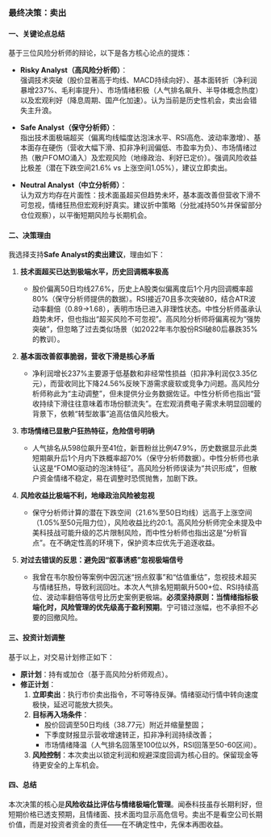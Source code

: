 ### 最终决策：卖出

#### 一、关键论点总结
基于三位风险分析师的辩论，以下是各方核心论点的提炼：

- **Risky Analyst（高风险分析师）**：  
  强调技术突破（股价显著高于均线、MACD持续向好）、基本面转折（净利润暴增237%、毛利率提升）、市场情绪积极（人气排名飙升、半导体概念热度）以及宏观利好（降息周期、国产化加速）。认为当前是历史性机会，卖出会错失主升浪。

- **Safe Analyst（保守分析师）**：  
  指出技术面极端超买（偏离均线幅度达泡沫水平、RSI高危、波动率激增）、基本面存在硬伤（营收大幅下滑、扣非净利润偏低、市盈率为负）、市场情绪过热（散户FOMO涌入）及宏观风险（地缘政治、利好已定价）。强调风险收益比极差（潜在下跌空间21.6% vs 上涨空间1.05%），建议立即卖出。

- **Neutral Analyst（中立分析师）**：  
  认为双方均存在片面性：技术面虽超买但趋势未坏，基本面改善但营收下滑不可忽视，情绪狂热但宏观利好真实。建议折中策略（分批减持50%并保留部分仓位观察），以平衡短期风险与长期机会。

#### 二、决策理由
我选择支持**Safe Analyst的卖出建议**，理由如下：

1. **技术面超买已达到极端水平，历史回调概率极高**  
   - 股价偏离50日均线27.6%，历史上A股类似偏离度后1个月内回调概率超80%（保守分析师提供的数据）。RSI接近70且多次突破80，结合ATR波动率翻倍（0.89→1.68），表明市场已进入非理性状态。中性分析师虽承认趋势未坏，但也指出“超买风险不可忽视”。高风险分析师将偏离视为“强势突破”，但忽略了过去类似场景（如2022年韦尔股份RSI破80后暴跌35%的教训）。

2. **基本面改善叙事脆弱，营收下滑是核心矛盾**  
   - 净利润增长237%主要源于低基数和非经常性损益（扣非净利润仅3.35亿元），而营收同比下降24.56%反映下游需求疲软或竞争力问题。高风险分析师称此为“主动调整”，但未提供分业务数据佐证。中性分析师也指出“营收持续下滑往往意味着市场份额流失”。在宏观消费电子需求未明显回暖的背景下，依赖“转型故事”追高估值风险极大。

3. **市场情绪已显散户狂热特征，危险信号明确**  
   - 人气排名从598位飙升至41位，新晋粉丝比例47.9%，历史数据显示此类短期飙升后1个月内下跌概率超70%（保守分析师数据）。中性分析师也承认这是“FOMO驱动的泡沫特征”。高风险分析师误读为“共识形成”，但散户资金情绪不稳定，易在调整时恐慌抛售，加剧下跌。

4. **风险收益比极端不利，地缘政治风险被忽视**  
   - 保守分析师计算的潜在下跌空间（21.6%至50日均线）远高于上涨空间（1.05%至50元阻力位），风险收益比约20:1。高风险分析师完全未提及中美科技战可能升级的芯片限制风险，而中性分析师也指出这是“分析盲点”。在不确定性高的环境下，保护资本应优先于追逐收益。

5. **对过去错误的反思：避免因“叙事诱惑”忽视极端信号**  
   - 我曾在韦尔股份等案例中因沉迷“拐点叙事”和“估值重估”，忽视技术超买与情绪狂热，导致利润回吐。本次人气排名短期飙升500+位、RSI持续高位、波动率翻倍等信号比历史案例更极端。**必须坚持原则：当情绪指标极端化时，风险管理的优先级高于盈利预期**。宁可错过涨幅，也不承担不必要的回撤风险。

#### 三、投资计划调整
基于以上，对交易计划修正如下：

- **原计划**：持有或加仓（基于高风险分析师观点）。  
- **修正计划**：  
  1. **立即卖出**：执行市价卖出指令，不可等待反弹。情绪驱动行情中转向速度极快，延迟可能放大损失。  
  2. **目标再入场条件**：  
     - 股价回调至50日均线（38.77元）附近并缩量整固；  
     - 下季度财报显示营收增速转正，扣非净利润持续改善；  
     - 市场情绪降温（人气排名回落至100位以外，RSI回落至50-60区间）。  
  3. **风险控制**：本次卖出以锁定利润和规避深度回调为核心目的。保留现金等待更安全的上车机会。

#### 四、总结
本次决策的核心是**风险收益比评估与情绪极端化管理**。闻泰科技虽存长期利好，但短期价格已透支预期，且情绪面、技术面均显示高危信号。卖出不是看空公司长期价值，而是对投资者资金的责任——在不确定性中，先保本再图收益。
